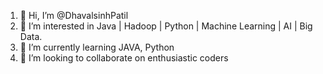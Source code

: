 1. 👋 Hi, I’m @DhavalsinhPatil
2. 👀 I’m interested in Java | Hadoop | Python | Machine Learning | AI | Big Data.
3. 🌱 I’m currently learning JAVA, Python
4. 💞️ I’m looking to collaborate on enthusiastic coders

